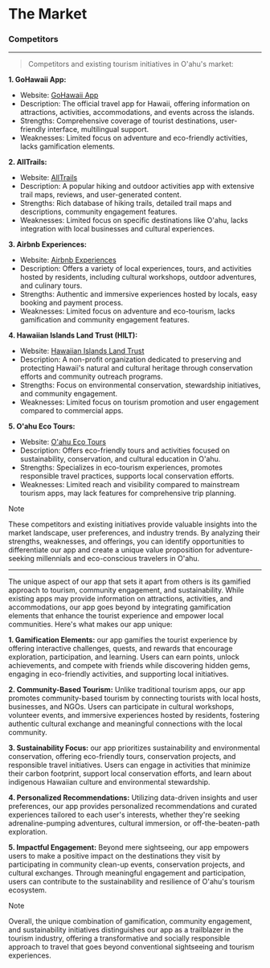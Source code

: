 # The Market

### Competitors

---

> Competitors and existing tourism initiatives in O'ahu's market:

**1. GoHawaii App:**

- Website: [GoHawaii App](https://www.gohawaii.com/hawaiian-culture/mobile-app)
- Description: The official travel app for Hawaii, offering information on attractions, activities, accommodations, and events across the islands.
- Strengths: Comprehensive coverage of tourist destinations, user-friendly interface, multilingual support.
- Weaknesses: Limited focus on adventure and eco-friendly activities, lacks gamification elements.

**2. AllTrails:**

- Website: [AllTrails](https://www.alltrails.com)
- Description: A popular hiking and outdoor activities app with extensive trail maps, reviews, and user-generated content.
- Strengths: Rich database of hiking trails, detailed trail maps and descriptions, community engagement features.
- Weaknesses: Limited focus on specific destinations like O'ahu, lacks integration with local businesses and cultural experiences.

**3. Airbnb Experiences:**

- Website: [Airbnb Experiences](https://www.airbnb.com/s/Oahu--Hawaii--United-States/experiences)
- Description: Offers a variety of local experiences, tours, and activities hosted by residents, including cultural workshops, outdoor adventures, and culinary tours.
- Strengths: Authentic and immersive experiences hosted by locals, easy booking and payment process.
- Weaknesses: Limited focus on adventure and eco-tourism, lacks gamification and community engagement features.

**4. Hawaiian Islands Land Trust (HILT):**

- Website: [Hawaiian Islands Land Trust](https://www.hilt.org)
- Description: A non-profit organization dedicated to preserving and protecting Hawaii's natural and cultural heritage through conservation efforts and community outreach programs.
- Strengths: Focus on environmental conservation, stewardship initiatives, and community engagement.
- Weaknesses: Limited focus on tourism promotion and user engagement compared to commercial apps.

**5. O'ahu Eco Tours:**

- Website: [O'ahu Eco Tours](https://www.oahuecotours.com)
- Description: Offers eco-friendly tours and activities focused on sustainability, conservation, and cultural education in O'ahu.
- Strengths: Specializes in eco-tourism experiences, promotes responsible travel practices, supports local conservation efforts.
- Weaknesses: Limited reach and visibility compared to mainstream tourism apps, may lack features for comprehensive trip planning.

> [!NOTE]
> These competitors and existing initiatives provide valuable insights into the market landscape, user preferences, and industry trends. By analyzing their strengths, weaknesses, and offerings, you can identify opportunities to differentiate our app and create a unique value proposition for adventure-seeking millennials and eco-conscious travelers in O'ahu.

---

The unique aspect of our app that sets it apart from others is its gamified approach to tourism, community engagement, and sustainability. While existing apps may provide information on attractions, activities, and accommodations, our app goes beyond by integrating gamification elements that enhance the tourist experience and empower local communities. Here's what makes our app unique:

**1. Gamification Elements:** our app gamifies the tourist experience by offering interactive challenges, quests, and rewards that encourage exploration, participation, and learning. Users can earn points, unlock achievements, and compete with friends while discovering hidden gems, engaging in eco-friendly activities, and supporting local initiatives.

**2. Community-Based Tourism:** Unlike traditional tourism apps, our app promotes community-based tourism by connecting tourists with local hosts, businesses, and NGOs. Users can participate in cultural workshops, volunteer events, and immersive experiences hosted by residents, fostering authentic cultural exchange and meaningful connections with the local community.

**3. Sustainability Focus:** our app prioritizes sustainability and environmental conservation, offering eco-friendly tours, conservation projects, and responsible travel initiatives. Users can engage in activities that minimize their carbon footprint, support local conservation efforts, and learn about indigenous Hawaiian culture and environmental stewardship.

**4. Personalized Recommendations:** Utilizing data-driven insights and user preferences, our app provides personalized recommendations and curated experiences tailored to each user's interests, whether they're seeking adrenaline-pumping adventures, cultural immersion, or off-the-beaten-path exploration.

**5. Impactful Engagement:** Beyond mere sightseeing, our app empowers users to make a positive impact on the destinations they visit by participating in community clean-up events, conservation projects, and cultural exchanges. Through meaningful engagement and participation, users can contribute to the sustainability and resilience of O'ahu's tourism ecosystem.

> [!NOTE]
> Overall, the unique combination of gamification, community engagement, and sustainability initiatives distinguishes our app as a trailblazer in the tourism industry, offering a transformative and socially responsible approach to travel that goes beyond conventional sightseeing and tourism experiences.
